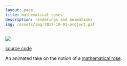 ```yaml
---
layout: page
title: mathematical roses
description: renderings and animations
img: /assets/img/2017-10-01-project.gif
---
```


<img class="col three" src="{{ site.baseurl }}/assets/img/2017-10-01-project.gif">

[source code](https://editor.p5js.org/SpookyFox/sketches/SkoykRRCW)

An animated take on the notion of a [mathematical rose](https://en.wikipedia.org/wiki/Rose_(mathematics)).
